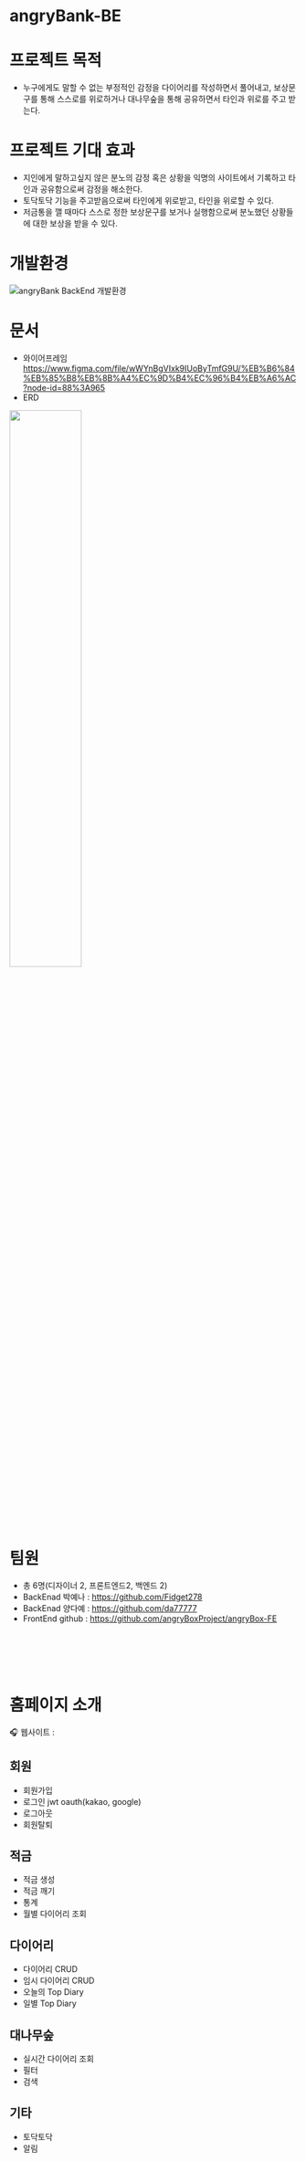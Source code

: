 # angryBank-BE

# 프로젝트 목적
- 누구에게도 말할 수 없는 부정적인 감정을 다이어리를 작성하면서 풀어내고, 보상문구를 통해 스스로를 위로하거나 대나무숲을 통해 공유하면서 타인과 위로를 주고 받는다.

# 프로젝트 기대 효과
- 지인에게 말하고싶지 않은 분노의 감정 혹은 상황을 익명의 사이트에서 기록하고 타인과 공유함으로써 감정을 해소한다.
- 토닥토닥 기능을 주고받음으로써 타인에게 위로받고, 타인을 위로할 수 있다.
- 저금통을 깰 때마다 스스로 정한 보상문구를 보거나 실행함으로써 분노했던 상황들에 대한 보상을 받을 수 있다.

# 개발환경

![angryBank BackEnd 개발환경](https://user-images.githubusercontent.com/84134297/175297495-ca803f5c-c493-44a1-b7b3-ebea930e5f4c.png)

# 문서
- 와이어프레임 <br />https://www.figma.com/file/wWYnBgVIxk9IUoByTmfG9U/%EB%B6%84%EB%85%B8%EB%8B%A4%EC%9D%B4%EC%96%B4%EB%A6%AC?node-id=88%3A965
- ERD
<img src="https://user-images.githubusercontent.com/84134297/175297684-52a99bef-48ec-41b6-a1bd-be0d17dff1a0.JPG" width ="50%" height ="50%"/>



# 팀원
- 총 6명(디자이너 2, 프론트엔드2, 백엔드 2)
- BackEnad 박예나 : https://github.com/Fidget278
- BackEnad 양다예 : https://github.com/da77777
- FrontEnd github : https://github.com/angryBoxProject/angryBox-FE


<div><br><br><br><br></div>

# 홈페이지 소개  

🎧 웹사이트 : 
   ## 회원
   - 회원가입
   - 로그인 jwt oauth(kakao, google)
   - 로그아웃
   - 회원탈퇴

   ## 적금
   - 적금 생성
   - 적금 깨기
   - 통계
   - 월별 다이어리 조회
   
   ## 다이어리
   - 다이어리 CRUD
   - 임시 다이어리 CRUD
   - 오늘의 Top Diary
   - 일별 Top Diary
   
   ## 대나무숲
   - 실시간 다이어리 조회
   - 필터
   - 검색
   
   ## 기타
   - 토닥토닥
   - 알림
   

   

